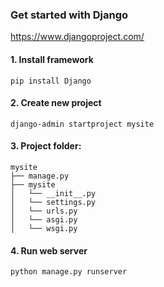### Get started with Django
https://www.djangoproject.com/


#### 1. Install framework
```console
pip install Django
```


#### 2. Create new project
```console
django-admin startproject mysite
```


#### 3. Project folder:
```
mysite
├── manage.py
├── mysite
│   └── __init__.py 
│   └── settings.py
│   └── urls.py
│   └── asgi.py
│   └── wsgi.py 
````


#### 4. Run web server
```console
python manage.py runserver
```

